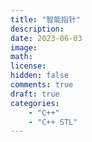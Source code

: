 ```yaml
---
title: "智能指针"
description: 
date: 2023-06-03
image: 
math: 
license: 
hidden: false
comments: true
draft: true
categories:
    - "C++"
    - "C++ STL"
---
```





